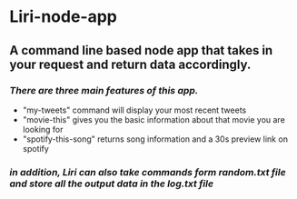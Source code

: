 # Liri-node-app

## A command line based node app that takes in your request and return data accordingly.

###  _There are three main features of this app._
* "my-tweets" command will display your most recent tweets
* "movie-this" gives you the basic information about that movie you are looking for
* "spotify-this-song" returns song information and a 30s preview link on spotify

### _in addition, Liri can also take commands form random.txt file and store all the output data in the log.txt file_


